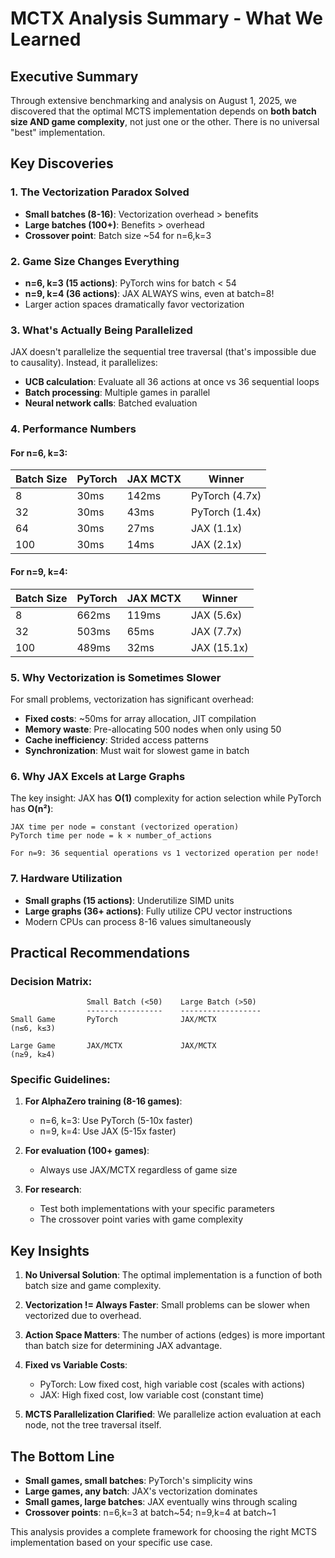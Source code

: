 # MCTX Analysis Summary - What We Learned

## Executive Summary

Through extensive benchmarking and analysis on August 1, 2025, we discovered that the optimal MCTS implementation depends on **both batch size AND game complexity**, not just one or the other. There is no universal "best" implementation.

## Key Discoveries

### 1. **The Vectorization Paradox Solved**
- **Small batches (8-16)**: Vectorization overhead > benefits
- **Large batches (100+)**: Benefits > overhead
- **Crossover point**: Batch size ~54 for n=6,k=3

### 2. **Game Size Changes Everything**
- **n=6, k=3 (15 actions)**: PyTorch wins for batch < 54
- **n=9, k=4 (36 actions)**: JAX ALWAYS wins, even at batch=8!
- Larger action spaces dramatically favor vectorization

### 3. **What's Actually Being Parallelized**
JAX doesn't parallelize the sequential tree traversal (that's impossible due to causality). Instead, it parallelizes:
- **UCB calculation**: Evaluate all 36 actions at once vs 36 sequential loops
- **Batch processing**: Multiple games in parallel
- **Neural network calls**: Batched evaluation

### 4. **Performance Numbers**

#### For n=6, k=3:
| Batch Size | PyTorch | JAX MCTX | Winner |
|------------|---------|----------|---------|
| 8          | 30ms    | 142ms    | PyTorch (4.7x) |
| 32         | 30ms    | 43ms     | PyTorch (1.4x) |
| 64         | 30ms    | 27ms     | JAX (1.1x) |
| 100        | 30ms    | 14ms     | JAX (2.1x) |

#### For n=9, k=4:
| Batch Size | PyTorch | JAX MCTX | Winner |
|------------|---------|----------|---------|
| 8          | 662ms   | 119ms    | JAX (5.6x) |
| 32         | 503ms   | 65ms     | JAX (7.7x) |
| 100        | 489ms   | 32ms     | JAX (15.1x) |

### 5. **Why Vectorization is Sometimes Slower**

For small problems, vectorization has significant overhead:
- **Fixed costs**: ~50ms for array allocation, JIT compilation
- **Memory waste**: Pre-allocating 500 nodes when only using 50
- **Cache inefficiency**: Strided access patterns
- **Synchronization**: Must wait for slowest game in batch

### 6. **Why JAX Excels at Large Graphs**

The key insight: JAX has **O(1)** complexity for action selection while PyTorch has **O(n²)**:

```
JAX time per node = constant (vectorized operation)
PyTorch time per node = k × number_of_actions

For n=9: 36 sequential operations vs 1 vectorized operation per node!
```

### 7. **Hardware Utilization**
- **Small graphs (15 actions)**: Underutilize SIMD units
- **Large graphs (36+ actions)**: Fully utilize CPU vector instructions
- Modern CPUs can process 8-16 values simultaneously

## Practical Recommendations

### Decision Matrix:
```
                 Small Batch (<50)    Large Batch (>50)
                 -----------------    ------------------
Small Game       PyTorch              JAX/MCTX
(n≤6, k≤3)       

Large Game       JAX/MCTX             JAX/MCTX
(n≥9, k≥4)       
```

### Specific Guidelines:

1. **For AlphaZero training (8-16 games)**:
   - n=6, k=3: Use PyTorch (5-10x faster)
   - n=9, k=4: Use JAX (5-15x faster)

2. **For evaluation (100+ games)**:
   - Always use JAX/MCTX regardless of game size

3. **For research**:
   - Test both implementations with your specific parameters
   - The crossover point varies with game complexity

## Key Insights

1. **No Universal Solution**: The optimal implementation is a function of both batch size and game complexity.

2. **Vectorization != Always Faster**: Small problems can be slower when vectorized due to overhead.

3. **Action Space Matters**: The number of actions (edges) is more important than batch size for determining JAX advantage.

4. **Fixed vs Variable Costs**: 
   - PyTorch: Low fixed cost, high variable cost (scales with actions)
   - JAX: High fixed cost, low variable cost (constant time)

5. **MCTS Parallelization Clarified**: We parallelize action evaluation at each node, not the tree traversal itself.

## The Bottom Line

- **Small games, small batches**: PyTorch's simplicity wins
- **Large games, any batch**: JAX's vectorization dominates
- **Small games, large batches**: JAX eventually wins through scaling
- **Crossover points**: n=6,k=3 at batch~54; n=9,k=4 at batch~1

This analysis provides a complete framework for choosing the right MCTS implementation based on your specific use case.